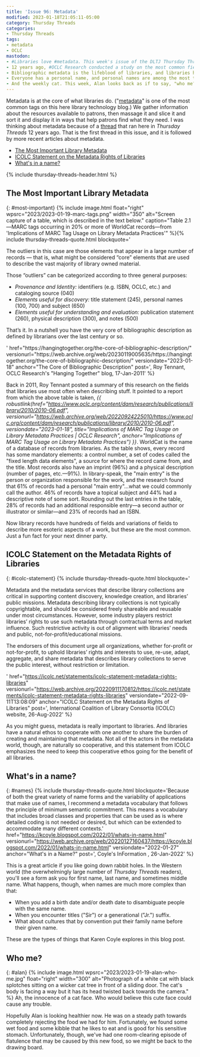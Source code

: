 ```yaml
---
title: 'Issue 96: Metadata'
modified: 2023-01-18T21:05:11-05:00
category: Thursday Threads
categories:
- Thursday Threads
tags:
- metadata
- OCLC
mastodon:
- #Libraries love #metadata. This week's issue of the DLTJ Thursday Threads #newsletter gives a glimpse of how much we love it and what librarians go through to make it the best it can be. https://dltj.org/article/issue-96-metadata 1/4
- 12 years ago, #OCLC Research conducted a study on the most common fields in #WorldCat. Everything has a title, of course, but then the number of fields that library records have in common drops off quickly. https://dltj.org/article/issue-96-metadata#most-important 2/4
- Bibliographic metadata is the lifeblood of libraries, and libraries have a long history of cooperating on its creation and maintenance. #ICOLC wants to be sure that tradition continues. https://dltj.org/article/issue-96-metadata#icolc-statement 3/4
- Everyone has a personal name, and personal names are among the most trickiest bits of description that libraries deal with. Last year, @kcoyle@mstdn.social showed us how tricky names can be. https://dltj.org/article/issue-96-metadata#names 4/4
- And the weekly cat. This week, Alan looks back as if to say, "who me?" Yes you, Alan. bonus/4
---
```

Metadata is at the core of what libraries do. 
("[metadata](https://dltj.org/tag/metadata)" is one of the most common tags on this here library technology blog.)
We gather information about the resources available to patrons, then massage it and slice it and sort it and display it in ways that help patrons find what they need. 
I was thinking about metadata because of a [thread](https://dltj.org/article/thursday-threads-2011w3/#corebibdescr) that ran here in _Thursday Threads_ 12 years ago. 
That is the first thread in this issue, and it is followed by more recent articles about metadata.

- [The Most Important Library Metadata](https://dltj.org/article/issue-96-metadata#most-important)
- [ICOLC Statement on the Metadata Rights of Libraries](https://dltj.org/article/issue-96-metadata#icolc-statement)
- [What's in a name?](https://dltj.org/article/issue-96-metadata#names)

{% include thursday-threads-header.html %}

## The Most Important Library Metadata
{: #most-important}
{% include image.html float="right" wpsrc="2023/2023-01-19-marc-tags.png" width="350" alt="Screen capture of a table, which is described in the text below." caption="Table 2.1—MARC tags occurring in 20% or more of WorldCat records—from 'Implications of MARC Tag Usage on Library Metadata Practices'" %}{% include thursday-threads-quote.html
blockquote='<p>The outliers in this case are those elements that appear in a large number of records — that is, what might be considered “core” elements that are used to describe the vast majority of library owned material.</p><p>Those “outliers” can be categorized according to three general purposes:</p>
<ul>
<li><i>Provenance and Identity:</i> identifiers (e.g. ISBN, OCLC, etc.) and cataloging source (040)</li>
<li><i>Elements useful for discovery:</i> title statement (245), personal names (100, 700) and subject (650)</li>
<li><i>Elements useful for understanding and evaluation:</i> publication statement (260), physical description (300), and notes (500)</li></ul>
<p>That’s it. In a nutshell you have the very core of bibliographic description as defined by librarians over the last century or so.</p>'
href="https://hangingtogether.org/the-core-of-bibliographic-description/"
versionurl="https://web.archive.org/web/20230119005635/https://hangingtogether.org/the-core-of-bibliographic-description/"
versiondate="2023-01-18"
anchor="The Core of Bibliographic Description"
post=', Roy Tennant, OCLC Research&apos;s "Hanging Together" blog, 17-Jan-2011'
%}

Back in 2011, Roy Tennant posted a summary of this research on the fields that libraries use most often when describing stuff. 
It pointed to a report from which the above table is taken, _{{ robustlink(href="https://www.oclc.org/content/dam/research/publications/library/2010/2010-06.pdf", versionurl="https://web.archive.org/web/20220924225010/https://www.oclc.org/content/dam/research/publications/library/2010/2010-06.pdf", versiondate="2023-01-18", title="Implications of MARC Tag Usage on Library Metadata Practices | OCLC Research", anchor="Implications of MARC Tag Usage on Library Metadata Practices") }}_. 
WorldCat is the name of a database of records from libraries. 
As the table shows, every record has some mandatory elements: a control number, a set of codes called the "fixed length data elements", a source for where the record came from, and the title. 
Most records also have an imprint (96%) and a physical description (number of pages, etc.—91%). 
In library-speak, the "main entry" is the person or organization responsible for the work, and the research found that 61% of records had a personal "main entry"...what we could commonly call the author.
46% of records have a topical subject and 44% had a descriptive note of some sort. 
Rounding out the last entries in the table, 28% of records had an additional responsible entry—a second author or illustrator or similar—and 23% of records had an ISBN. 

Now library records have hundreds of fields and variations of fields to describe more esoteric aspects of a work, but these are the most common. 
Just a fun fact for your next dinner party.  


## ICOLC Statement on the Metadata Rights of Libraries
{: #icolc-statement}
{% include thursday-threads-quote.html
blockquote='<p>Metadata and the metadata services that describe library collections are critical in supporting content discovery, knowledge creation, and libraries’ public missions. Metadata describing library collections is not typically copyrightable, and should be considered freely shareable and reusable under most circumstances. However, some industry players restrict libraries’ rights to use such metadata through contractual terms and market influence. Such restrictive activity is out of alignment with libraries’ needs and public, not-for-profit/educational missions.</p><p>The endorsers of this document urge all organizations, whether for-profit or not-for-profit, to uphold libraries’ rights and interests to use, re-use, adapt, aggregate, and share metadata that describes library collections to serve the public interest, without restriction or limitation.</p>'
href="https://icolc.net/statements/icolc-statement-metadata-rights-libraries"
versionurl="https://web.archive.org/20220911170812/https://icolc.net/statements/icolc-statement-metadata-rights-libraries"
versiondate="2022-09-11T13:08:09"
anchor="ICOLC Statement on the Metadata Rights of Libraries"
post=', International Coalition of Library Consortia (ICOLC) website, 26-Aug-2022'
%}

As you might guess, metadata is really important to libraries. 
And libraries have a natural ethos to cooperate with one another to share the burden of creating and maintaining that metadata. 
Not all of the actors in the metadata world, though, are naturally so cooperative, and this statement from ICOLC emphasizes the need to keep this cooperative ethos going for the benefit of all libraries.


## What's in a name?
{: #names}
{% include thursday-threads-quote.html
blockquote='Because of both the great variety of name forms and the variability of applications that make use of names, I recommend a metadata vocabulary that follows the principle of minimum semantic commitment. This means a vocabulary that includes broad classes and properties that can be used as is where detailed coding is not needed or desired, but which can be extended to accommodate many different contexts.'
href="https://kcoyle.blogspot.com/2022/01/whats-in-name.html"
versionurl="https://web.archive.org/web/20220127160437/https://kcoyle.blogspot.com/2022/01/whats-in-name.html" 
versiondate="2022-01-27" 
anchor="What's in a Name?"
post=',  Coyle&apos;s InFormation , 26-Jan-2022'
%}

This is a great article if you like going down rabbit holes. 
In the Western world (the overwhelmingly large number of _Thursday Threads_ readers), you'll see a form ask you for first name, last name, and sometimes middle name. 
What happens, though, when names are much more complex than that: 

- When you add a birth date and/or death date to disambiguate people with the same name. 
- When you encounter titles ("Sir") or a generational ("Jr.") suffix. 
- What about cultures that by convention put their family name before their given name.

These are the types of things that Karen Coyle explores in this blog post.


## Who me?
{: #alan}
{% include image.html wpsrc="2023/2023-01-19-alan-who-me.jpg" float="right" width="300" alt="Photograph of a white cat with black splotches sitting on a wicker cat tree in front of a sliding door. The cat's body is facing a way but it has its head twisted back towards the camera." %} 
Ah, the innocence of a cat face. 
Who would believe this cute face could cause any trouble. 

Hopefully Alan is looking healthier now. 
He was on a steady path towards completely rejecting the food we had for him. 
Fortunately, we found some wet food and some kibble that he likes to eat and is good for his sensitive stomach. 
Unfortunately, though, we've had one room-clearing episode of flatulence that may be caused by this new food, so we might be back to the drawing board.